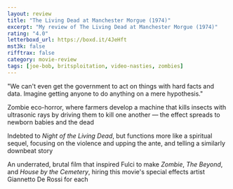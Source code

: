 ```yaml
---
layout: review
title: "The Living Dead at Manchester Morgue (1974)"
excerpt: "My review of The Living Dead at Manchester Morgue (1974)"
rating: "4.0"
letterboxd_url: https://boxd.it/4JeHft
mst3k: false
rifftrax: false
category: movie-review
tags: [joe-bob, britsploitation, video-nasties, zombies]
---
```


"We can't even get the government to act on things with hard facts and data. Imagine getting anyone to do anything on a mere hypothesis."

Zombie eco-horror, where farmers develop a machine that kills insects with ultrasonic rays by driving them to kill one another — the effect spreads to newborn babies and the dead

Indebted to <i>Night of the Living Dead</i>, but functions more like a spiritual sequel, focusing on the violence and upping the ante, and telling a similarly downbeat story

An underrated, brutal film that inspired Fulci to make <i>Zombie</i>, <i>The Beyond</i>, and <i>House by the Cemetery</i>, hiring this movie's special effects artist Giannetto De Rossi for each
